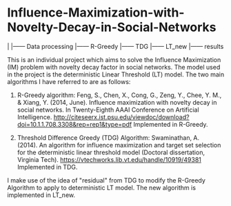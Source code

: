 # Influence-Maximization-with-Novelty-Decay-in-Social-Networks
|
|—— Data processing
|—— R-Greedy
|—— TDG
|—— LT_new
|—— results

This is an individual project which aims to solve the Influence Maximization (IM) problem with novelty decay factor in social networks. 
The model used in the project is the deterministic Linear Threshold (LT) model. The two main algorithms I have referred to are as follows:
1. R-Greedy algorithm: 
Feng, S., Chen, X., Cong, G., Zeng, Y., Chee, Y. M., & Xiang, Y. (2014, June). Influence maximization with novelty decay in social networks. In Twenty-Eighth AAAI Conference on Artificial Intelligence.
http://citeseerx.ist.psu.edu/viewdoc/download?doi=10.1.1.708.3308&rep=rep1&type=pdf
Implemented in R-Greedy.

2. Threshold Difference Greedy (TDG) Algorithm: 
Swaminathan, A. (2014). An algorithm for influence maximization and target set selection for the deterministic linear threshold model (Doctoral dissertation, Virginia Tech).
https://vtechworks.lib.vt.edu/handle/10919/49381
Implemented in TDG.

I make use of the idea of "residual" from TDG to modify the R-Greedy Algorithm to apply to deterministic LT model. The new algorithm is implemented in LT_new. 

